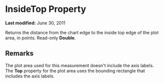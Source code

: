 
# InsideTop Property

 **Last modified:** June 30, 2011

Returns the distance from the chart edge to the inside top edge of the plot area, in points. Read-only  **Double**.

## Remarks

The plot area used for this measurement doesn't include the axis labels. The  **Top** property for the plot area uses the bounding rectangle that includes the axis labels.


